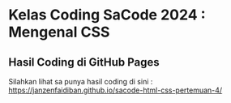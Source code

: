 # Kelas Coding SaCode 2024 : Mengenal CSS

## Hasil Coding di GitHub Pages
Silahkan lihat sa punya hasil coding di sini : https://janzenfaidiban.github.io/sacode-html-css-pertemuan-4/
